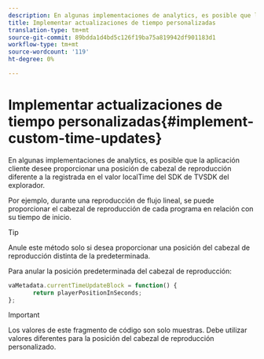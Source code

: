 ```yaml
---
description: En algunas implementaciones de analytics, es posible que la aplicación cliente desee proporcionar una posición de cabezal de reproducción diferente a la registrada en el valor localTime del SDK de TVSDK del explorador.
title: Implementar actualizaciones de tiempo personalizadas
translation-type: tm+mt
source-git-commit: 89bdda1d4bd5c126f19ba75a819942df901183d1
workflow-type: tm+mt
source-wordcount: '119'
ht-degree: 0%

---
```



# Implementar actualizaciones de tiempo personalizadas{#implement-custom-time-updates}

En algunas implementaciones de analytics, es posible que la aplicación cliente desee proporcionar una posición de cabezal de reproducción diferente a la registrada en el valor localTime del SDK de TVSDK del explorador.

Por ejemplo, durante una reproducción de flujo lineal, se puede proporcionar el cabezal de reproducción de cada programa en relación con su tiempo de inicio.

>[!TIP]
>
>Anule este método solo si desea proporcionar una posición del cabezal de reproducción distinta de la predeterminada.

Para anular la posición predeterminada del cabezal de reproducción:

```js
vaMetadata.currentTimeUpdateBlock = function() { 
       return playerPositionInSeconds; 
}; 
```

>[!IMPORTANT]
>
>Los valores de este fragmento de código son solo muestras. Debe utilizar valores diferentes para la posición del cabezal de reproducción personalizado.

